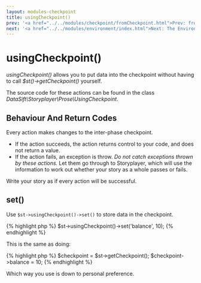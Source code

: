 ```yaml
---
layout: modules-checkpoint
title: usingCheckpoint()
prev: '<a href="../../modules/checkpoint/fromCheckpoint.html">Prev: fromCheckpoint()</a>'
next: '<a href="../../modules/environment/index.html">Next: The Environment Module</a>'
---
```


# usingCheckpoint()

_usingCheckpoint()_ allows you to put data into the checkpoint without having to call _$st()->getCheckpoint()_ yourself.

The source code for these actions can be found in the class _DataSift\Storyplayer\Prose\UsingCheckpoint_.

## Behaviour And Return Codes

Every action makes changes to the inter-phase checkpoint.

* If the action succeeds, the action returns control to your code, and does not return a value.
* If the action fails, an exception is throw. _Do not catch exceptions thrown by these actions._ Let them go through to Storyplayer, which will use the information to work out whether your story as a whole passes or fails.

Write your story as if every action will be successful.

## set()

Use `$st->usingCheckpoint()->set()` to store data in the checkpoint.

{% highlight php %}
$st->usingCheckpoint()->set('balance', 10);
{% endhighlight %}

This is the same as doing:

{% highlight php %}
$checkpoint = $st->getCheckpoint();
$checkpoint->balance = 10;
{% endhighlight %}

Which way you use is down to personal preference.